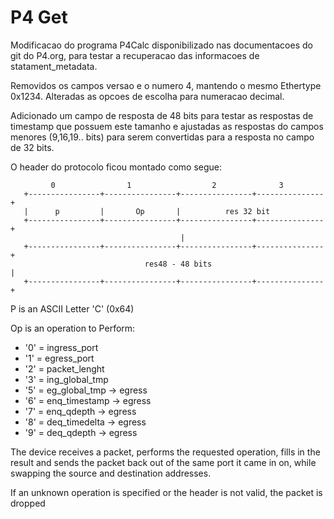 # P4 Get

Modificacao do programa P4Calc disponibilizado nas documentacoes do git do P4.org, para testar a recuperacao das informacoes de statament_metadata.

Removidos os campos versao e o numero 4, mantendo o mesmo Ethertype 0x1234. Alteradas as opcoes de escolha para numeracao decimal. 

Adicionado um campo de resposta de 48 bits para testar as respostas de timestamp que possuem este tamanho e ajustadas as respostas do campos
menores (9,16,19.. bits) para serem convertidas para a resposta no campo de 32 bits.

O header do protocolo ficou montado como segue:

             0                1                  2              3
       +----------------+----------------+----------------+---------------+
       |      p         |       Op       |          res 32 bit
       +----------------+----------------+----------------+---------------+
                                          |                                
       +----------------+----------------+----------------+---------------+
                                  res48 - 48 bits                         |
       +----------------+----------------+----------------+---------------+
               
P is an ASCII Letter 'C' (0x64)

Op is an operation to Perform:
* '0' = ingress_port
* '1' = egress_port
* '2' = packet_lenght
* '3' = ing_global_tmp
* '5' = eg_global_tmp    -> egress
* '6' = enq_timestamp    -> egress
* '7' = enq_qdepth       -> egress
* '8' = deq_timedelta    -> egress
* '9' = deq_qdepth       -> egress

The device receives a packet, performs the requested operation, fills in the result and sends the packet back out of the same port it came in on, while swapping the source and destination addresses.

If an unknown operation is specified or the header is not valid, the packet is dropped 

